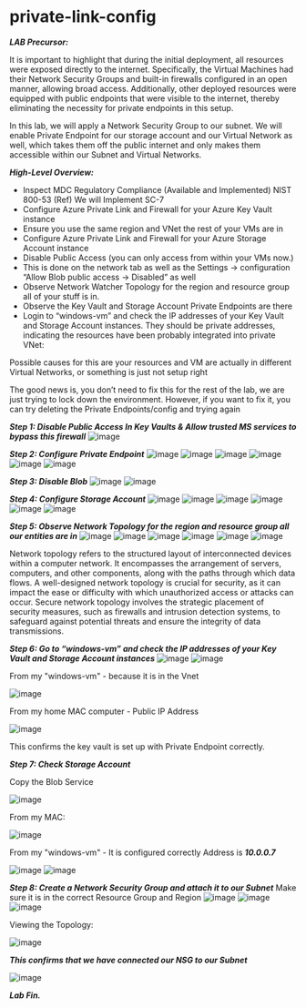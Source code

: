 # private-link-config

***LAB Precursor:***

It is important to highlight that during the initial deployment, all resources were exposed directly to the internet. 
Specifically, the Virtual Machines had their Network Security Groups and built-in firewalls configured in an open manner, allowing broad access. 
Additionally, other deployed resources were equipped with public endpoints that were visible to the internet, thereby eliminating the necessity for private endpoints in this setup.

In this lab, we will apply a Network Security Group to our subnet. 
We will enable Private Endpoint for our storage account and our Virtual Network as well, which takes them off the public internet and only makes them accessible within our Subnet and Virtual Networks.

***High-Level Overview:***

+ Inspect MDC Regulatory Compliance (Available and Implemented) NIST 800-53 (Ref) We will Implement SC-7
+ Configure Azure Private Link and Firewall for your Azure Key Vault instance
+ Ensure you use the same region and VNet the rest of your VMs are in
+ Configure Azure Private Link and Firewall for your Azure Storage Account instance
+ Disable Public Access (you can only access from within your VMs now.)
+ This is done on the network tab as well as the Settings -> configuration “Allow Blob public access → Disabled” as well
+ Observe Network Watcher Topology for the region and resource group all of your stuff is in.
+ Observe the Key Vault and Storage Account Private Endpoints are there
+ Login to “windows-vm” and check the IP addresses of your Key Vault and Storage Account instances.
They should be private addresses, indicating the resources have been probably integrated into private VNet:

Possible causes for this are your resources and VM are actually in different Virtual Networks, or something is just not setup right

The good news is, you don’t need to fix this for the rest of the lab, we are just trying to lock down the environment. However, if you want to fix it, you can try deleting the Private Endpoints/config and trying again

***Step 1: Disable Public Access In Key Vaults & Allow trusted MS services to bypass this firewall***
![image](https://github.com/hoanghuydang/private-link-config/assets/127445164/55f37d2a-272f-42e4-b47d-b496cddc9c9b)


***Step 2: Configure Private Endpoint***
![image](https://github.com/hoanghuydang/private-link-config/assets/127445164/1e9c687b-021e-44e6-ab8b-4e9ac9221ee3)
![image](https://github.com/hoanghuydang/private-link-config/assets/127445164/4d83b351-0c24-481e-8675-05c888fec9c3)
![image](https://github.com/hoanghuydang/private-link-config/assets/127445164/a776d5fc-21d7-4d8e-9e1a-8214dc0a8cad)
![image](https://github.com/hoanghuydang/private-link-config/assets/127445164/23fe9ea4-69bd-4023-8509-51b5a771a3ac)
![image](https://github.com/hoanghuydang/private-link-config/assets/127445164/1b1dc935-8825-4880-96df-97954664a1a6)
![image](https://github.com/hoanghuydang/private-link-config/assets/127445164/d0ad36c5-2692-4a67-b076-db1adf679267)


***Step 3: Disable Blob***
![image](https://github.com/hoanghuydang/private-link-config/assets/127445164/541f2a40-cc37-4b36-a94b-9fa79651ca46)
![image](https://github.com/hoanghuydang/private-link-config/assets/127445164/827b5fe6-1c26-44f0-8bda-accb21b461fe)

***Step 4: Configure Storage Account***
![image](https://github.com/hoanghuydang/private-link-config/assets/127445164/97e630ff-740a-4f9d-971b-7ac8c51b69d3)
![image](https://github.com/hoanghuydang/private-link-config/assets/127445164/0481a0b0-3ddb-458d-b857-a4a96354c8e4)
![image](https://github.com/hoanghuydang/private-link-config/assets/127445164/4ddea5ec-8559-4656-bffc-cea4a0b7a51c)
![image](https://github.com/hoanghuydang/private-link-config/assets/127445164/5771760e-4264-4f2e-bfed-77acae961f0f)
![image](https://github.com/hoanghuydang/private-link-config/assets/127445164/b9d1b946-a896-43bf-ac70-7a9169e07c3d)
![image](https://github.com/hoanghuydang/private-link-config/assets/127445164/4bd956a1-2f27-46d5-84e1-d459a6646a6b)

***Step 5: Observe Network Topology for the region and resource group all our entities are in***
![image](https://github.com/hoanghuydang/private-link-config/assets/127445164/2c95b046-9fb4-49bc-98f3-4884a8c98c80)
![image](https://github.com/hoanghuydang/private-link-config/assets/127445164/18a1b77e-3ead-4b93-823d-f9a0f14e873c)
![image](https://github.com/hoanghuydang/private-link-config/assets/127445164/c38c5974-9cf8-4298-acb3-e68248afd4e4)
![image](https://github.com/hoanghuydang/private-link-config/assets/127445164/897c9cc1-329d-4937-a05d-75744223806c)
![image](https://github.com/hoanghuydang/private-link-config/assets/127445164/31f16816-acf0-4a55-973e-facc3dd72658)
![image](https://github.com/hoanghuydang/private-link-config/assets/127445164/b34a948b-b188-4c22-9801-86ec176514ba)


Network topology refers to the structured layout of interconnected devices within a computer network. 
It encompasses the arrangement of servers, computers, and other components, along with the paths through which data flows. 
A well-designed network topology is crucial for security, as it can impact the ease or difficulty with which unauthorized access or attacks can occur. 
Secure network topology involves the strategic placement of security measures, such as firewalls and intrusion detection systems, to safeguard against potential threats and ensure the integrity of data transmissions.

***Step 6: Go to “windows-vm” and check the IP addresses of your Key Vault and Storage Account instances***
![image](https://github.com/hoanghuydang/private-link-config/assets/127445164/d0a7626f-225e-4db5-b871-5eefc54f7bdf)
![image](https://github.com/hoanghuydang/private-link-config/assets/127445164/d267645f-86ad-4c02-a889-40a04df3b6b8)

From my "windows-vm" - because it is in the Vnet

![image](https://github.com/hoanghuydang/private-link-config/assets/127445164/fa89b761-517f-437d-bcc7-abd4f29e6b8b)

From my home MAC computer - Public IP Address

![image](https://github.com/hoanghuydang/private-link-config/assets/127445164/886c0a5a-5229-4e1c-9f3f-b7734d40b771)

This confirms the key vault is set up with Private Endpoint correctly.

***Step 7: Check Storage Account***

Copy the Blob Service

![image](https://github.com/hoanghuydang/private-link-config/assets/127445164/852d4ff8-a9a5-4811-9163-5440a643545b)

From my MAC:

![image](https://github.com/hoanghuydang/private-link-config/assets/127445164/33e9aaf1-2704-4e04-a781-9e5340e9e363)

From my "windows-vm" - It is configured correctly Address is ***10.0.0.7***

![image](https://github.com/hoanghuydang/private-link-config/assets/127445164/77ca7bf6-7807-4edc-9b31-1cb2b3e373d1)
![image](https://github.com/hoanghuydang/private-link-config/assets/127445164/6646369a-3491-4636-9622-9c266a85ea83)

***Step 8: Create a Network Security Group and attach it to our Subnet***
Make sure it is in the correct Resource Group and Region
![image](https://github.com/hoanghuydang/private-link-config/assets/127445164/f124c40c-8bae-4c55-8a9d-267097d5686d)
![image](https://github.com/hoanghuydang/private-link-config/assets/127445164/92c19af6-ed45-4f36-a950-0122f8567752)
![image](https://github.com/hoanghuydang/private-link-config/assets/127445164/086b37e9-9de0-4fe5-a573-99800cdbf870)

Viewing the Topology:


![image](https://github.com/hoanghuydang/private-link-config/assets/127445164/8e523a71-8c07-4693-8ba4-5ee740e76e76)

***This confirms that we have connected our NSG to our Subnet***

![image](https://github.com/hoanghuydang/private-link-config/assets/127445164/d9cff5ea-26bd-4ab7-a74d-25a7326b681e)

***Lab Fin.***
